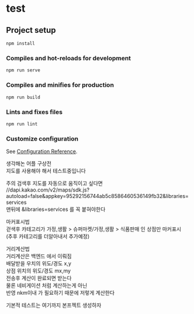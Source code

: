 # test

## Project setup
```
npm install
```

### Compiles and hot-reloads for development
```
npm run serve
```

### Compiles and minifies for production
```
npm run build
```

### Lints and fixes files
```
npm run lint
```

### Customize configuration
See [Configuration Reference](https://cli.vuejs.org/config/).


생각해논 어플 구상전  
지도를 사용해야 해서 테스트중입니다  

주의 검색후 지도를 자동으로 움직이고 싶다면  
//dapi.kakao.com/v2/maps/sdk.js?autoload=false&appkey=95292156744ab5c8586460536149fb32&libraries=services  
맨뒤에 &libraries=services  를 꼭 붙혀야한다  

마커표시법  
걷색후 카테고리가 가정,생활 > 슈퍼마켓/가정,생활 > 식품판매 인 상점만  마커표시  
(추후 카테고리를 더알아내서 추가예정)  

거리계산법  
거리계산은 백엔드 에서 이뤄짐  
배달받을 우치의 위도/경도 x,y  
상점 위치의 위도/경도 mx,my  
전송후 계산이 완료되면 받는다  
물론 네비게이션 처럼 계산하는게 아닌  
반영 nkm이내 가 필요하기 때문에 저렇게 계산한다  

기본적 테스트는 여기까지 본프젝트 생성하자  


